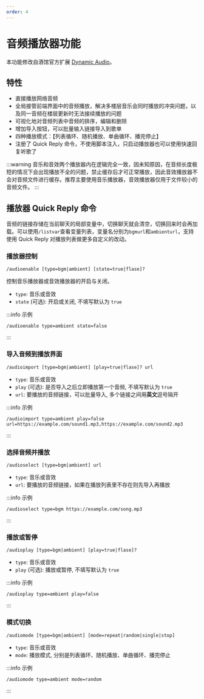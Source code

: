 ```yaml
---
order: 4
---
```


# 音频播放器功能

本功能修改自酒馆官方扩展 [Dynamic Audio](https://github.com/SillyTavern/Extension-Audio)。

## 特性

- 直接播放网络音频
- 全局接管前端界面中的音频播放，解决多楼层音乐会同时播放的冲突问题，以及同一音频在楼层更新时无法接续播放的问题
- 可视化地对音频列表中音频的排序，编辑和删除
- 增加导入按钮，可以批量输入链接导入到歌单
- 四种播放模式：【列表循环、随机播放、单曲循环、播完停止】
- 注册了 Quick Reply 命令，不使用脚本注入，只启动播放器也可以使用快速回复听歌了

:::warning
音乐和音效两个播放器内在逻辑完全一致，因未知原因，在音频长度极短的情况下会出现播放不全的问题，禁止缓存后才可正常播放，因此音效播放器不会对音频文件进行缓存。推荐主要使用音乐播放器，音效播放器仅用于文件较小的音频文件。
:::

## 播放器 Quick Reply 命令

音频的链接存储在当前聊天的局部变量中，切换聊天就会清空，切换回来时会再加载。可以使用`/listvar`查看变量列表，变量名分别为`bgmurl`和`ambienturl`，支持使用 Quick Reply 对播放列表做更多自定义的改动。

### 播放器控制

```plaintext
/audioenable [type=bgm|ambient] [state=true|flase]?
```

控制音乐播放器或音效播放器的开启与关闭。

- `type`: 音乐或音效
- `state` (可选): 开启或关闭, 不填写默认为 `true`

:::info 示例

```plaintext
/audioenable type=ambient state=false
```

:::

### 导入音频到播放界面

```plaintext
/audioimport [type=bgm|ambient] [play=true|flase]? url
```

- `type`: 音乐或音效
- `play` (可选): 是否导入之后立即播放第一个音频, 不填写默认为 `true`
- `url`: 要播放的音频链接，可以批量导入, 多个链接之间用**英文**逗号隔开

:::info 示例

```plaintext
/audioimport type=ambient play=false url=https://example.com/sound1.mp3,https://example.com/sound2.mp3
```

:::

### 选择音频并播放

```plaintext
/audioselect [type=bgm|ambient] url
```

- `type`: 音乐或音效
- `url`: 要播放的音频链接，如果在播放列表里不存在则先导入再播放

:::info 示例

```plaintext
/audioselect type=bgm https://example.com/song.mp3
```

:::

### 播放或暂停

```plaintext
/audioplay [type=bgm|ambient] [play=true|flase]?
```

- `type`: 音乐或音效
- `play` (可选): 播放或暂停, 不填写默认为 `true`

:::info 示例

```plaintext
/audioplay type=ambient play=false
```

:::

### 模式切换

```plaintext
/audiomode [type=bgm|ambient] [mode=repeat|random|single|stop]
```

- `type`: 音乐或音效
- `mode`: 播放模式, 分别是列表循环、随机播放、单曲循环、播完停止

:::info 示例

```plaintext
/audiomode type=ambient mode=random
```

:::
